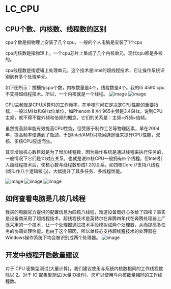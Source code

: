 # LC_CPU
## CPU个数、内核数、线程数的区别
cpu个数是指物理上安装了几个cpu，一般的个人电脑是安装了1个cpu

cpu内核数是指物理上，一个cpu芯片上集成了几个内核单元，现代cpu都是多核的。

cpu线程数是指逻辑上处理单元，这个技术是Intel的超线程技术，它让操作系统识别到有多个处理单元。

如下图所示：插槽指cpu个数，内核数量是4个，线程数是4个。我的I5 4590 cpu不支持超线程技术。所以，一个内核就是一个线程。
![image](https://user-images.githubusercontent.com/26539681/145918698-b4224c2b-47e1-4c13-9068-03dc45dde564.png)
![image](https://user-images.githubusercontent.com/26539681/145918784-22f89ff2-a53d-4780-ad28-3d79d577d318.png)

CPU主频就是CPU运算时的工作频率，在单核时间它是决定CPU性能的重要指标，一般以MHz和GHz位单位，如Phenom II X4 965主频是3.4GHz。说到CPU主频，就不得不提外频和倍频的概念，它们的关系是：主频=外频×倍频。

虽然提高频率能有效提高CPU性能，但受限于制作工艺等物理因素，早在2004年，提高频率便遇到了瓶颈，于是Intel/AMD只能另辟途径来提升CPU性能，双核、多核CPU应运而生。

其实增加核心数目就是为了增加线程数，因为操作系统是通过线程来执行任务的，一般情况下它们是1:1对应关系，也就是说四核CPU一般拥有四个线程。但Intel引入超线程技术后，使核心数与线程数形成1:2的关系，如四核Core i7支持八线程(或叫作八个逻辑核心)，大幅提升了其多任务、多线程性能。

![image](https://user-images.githubusercontent.com/26539681/145919185-27aa3176-579f-41cf-9673-6978e6516570.png)
![image](https://user-images.githubusercontent.com/26539681/145919212-82ce1f39-3349-4fab-b735-53b6464b49da.png)
![image](https://user-images.githubusercontent.com/26539681/145919285-70f40f00-6f8f-4f43-b859-0c4b47fb2205.png)

## 如何查看电脑是几核几线程
我买的电脑官方提供的配置信息为四核八线程，难道设备商好心多给了四核？事实是设备商采用了超线程技术。超线程技术是英特尔在奔腾四年代在奔腾处理器上广泛采用的一个技术，让一个处理器通过技术手段模拟成两个处理器，从而提高多任务的协调处理性能。也由于这个原因，所以单核心支持超线程技术的处理器在Windows操作系统下均会被识别成两个处理器。
![image](https://user-images.githubusercontent.com/26539681/145921365-7372e6c9-7459-4494-a7e0-813a7358b9c3.png)

## 开发中线程开启数量建议
对于 CPU 密集型测试(大量计算)，我们建议使用与系统内核数相同的工作线程数除以 2。对于 IO 密集型测试(大量IO操作)，您可以使用与内核数量相同的工作线程数。
